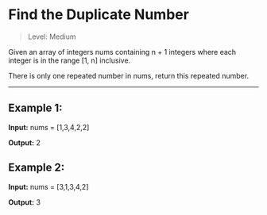 # Find the Duplicate Number

> Level: Medium

Given an array of integers nums containing n + 1 integers where each integer is in the range [1, n] inclusive.

There is only one repeated number in nums, return this repeated number.

--- 

## Example 1:

**Input:** nums = [1,3,4,2,2]

**Output:** 2


## Example 2:

**Input:** nums = [3,1,3,4,2]

**Output:** 3